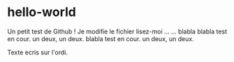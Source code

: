 # hello-world
Un petit test de Github !
Je modifie le fichier lisez-moi ... ... blabla 
blabla test en cour. un deux, un deux.
blabla test en cour. un deux, un deux.



Texte ecris sur l'ordi.
